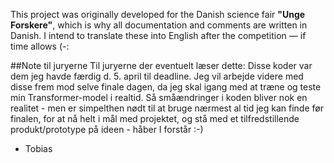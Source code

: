 This project was originally developed for the Danish science fair **"Unge Forskere"**, which is why all documentation and comments are written in Danish. I intend to translate these into English after the competition — if time allows (-:

##Note til juryerne
Til juryerne der eventuelt læser dette: Disse koder var dem jeg havde færdig d. 5. april til deadline. Jeg vil arbejde videre med disse frem mod selve finale dagen, da jeg skal igang med at træne og teste min Transformer-model i realtid. Så småændringer i koden bliver nok en realitet - men er simpelthen nødt til at bruge nærmest al tid jeg kan finde før finalen, for at nå helt i mål med projektet, og stå med et tilfredstillende produkt/prototype på ideen - 
håber I forstår :-)
- Tobias
